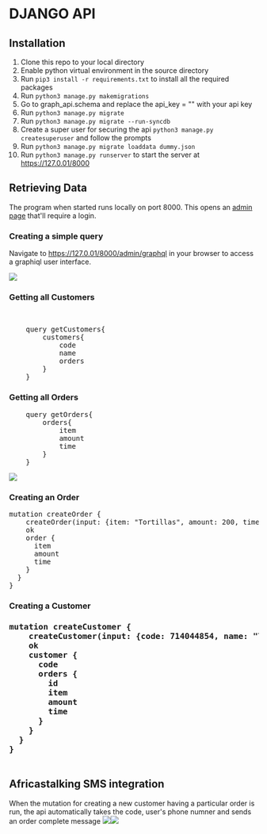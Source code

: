# DJANGO API

## Installation
1. Clone this repo to your local directory
2. Enable python virtual environment in the source directory
3. Run <code>pip3 install -r requirements.txt</code> to install all the required packages
4. Run <code>python3 manage.py makemigrations</code>
5. Go to graph_api.schema and replace the api_key = "" with your api key
6. Run <code>python3 manage.py migrate</code>
7. Run <code>python3 manage.py migrate --run-syncdb</code>
8. Create a super user for securing the api <code>python3 manage.py createsuperuser</code> and follow the prompts
9. Run <code>python3 manage.py migrate loaddata dummy.json</code>
10. Run <code>python3 manage.py runserver</code> to start the server at https://127.0.01/8000

## Retrieving Data
The program when started runs locally on port 8000. This opens an <a href="https://127.0.01/8000/admin">admin page</a> that'll require a login.
### Creating a simple query
Navigate to https://127.0.01/8000/admin/graphql in your browser to access a graphiql user interface.

<image src="ss/graphql.png">

<h3>Getting all Customers</h3><br>
<pre>
    query getCustomers{
        customers{
            code
            name
            orders
        }
    }
</pre>
<h3>Getting all Orders</h3>
<pre>
    query getOrders{
        orders{
            item
            amount
            time
        }
    }
</pre>
<image src="ss/orders.png">

<h3>Creating an Order</h3>
<pre>
mutation createOrder {
    createOrder(input: {item: "Tortillas", amount: 200, time: 2300}) {
    ok
    order {
      item
      amount
      time
    }
  }
}
</pre>

<h3>Creating a Customer<h3>
<pre>
mutation createCustomer {
    createCustomer(input: {code: 714044854, name: "Tom Hanks", orders: [{id: 1}, {id: 2}]}) {
    ok
    customer {
      code
      orders {
        id
        item
        amount
        time
      }
    }
  }
}

</pre>

## Africastalking SMS integration

When the mutation for creating a new customer having a particular order is run, the api automatically takes the code, user's phone numner and sends an order complete message
<image src="ss/11.png"><image src="ss/22.png">